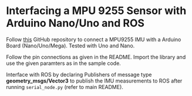 # Interfacing a MPU 9255 Sensor with Arduino Nano/Uno and ROS

Follow [this](https://github.com/Bill2462/MPU9255-Arduino-Library) GitHub repository to connect a MPU9255 IMU with a Arduino Board (Nano/Uno/Mega). Tested with Uno and Nano.

Follow the pin connections as given in the README. Import the library and use the given paramters as in the sample code.

Interface with ROS by declaring Publishers of message type **geometry_msgs/Vector3** to publish the IMU measurements to ROS after running `serial_node.py` (refer to main README).